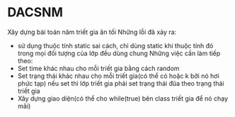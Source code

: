 # DACSNM 
Xây dựng bài toán  năm triết gia ăn tối
Những lỗi đã xảy ra:
+ sử dụng thuộc tính static sai cách, chỉ dùng static khi thuộc tính đó trong mọi đối tượng của lớp đều dùng chung
Những việc cần làm tiếp theo:
+ Set time khác nhau cho mỗi triết gia bằng cách random
+ Set trạng thái khác nhau cho mỗi triết gia(có thể có hoặc k bởi nó hơi phức tạp) nếu set thì lớp triết gia phải set trạng thái đũa theo trạng thái triết gia
+ Xây dựng giao diện(có thể cho while(true) bên class triết gia để nó chạy mãi)
